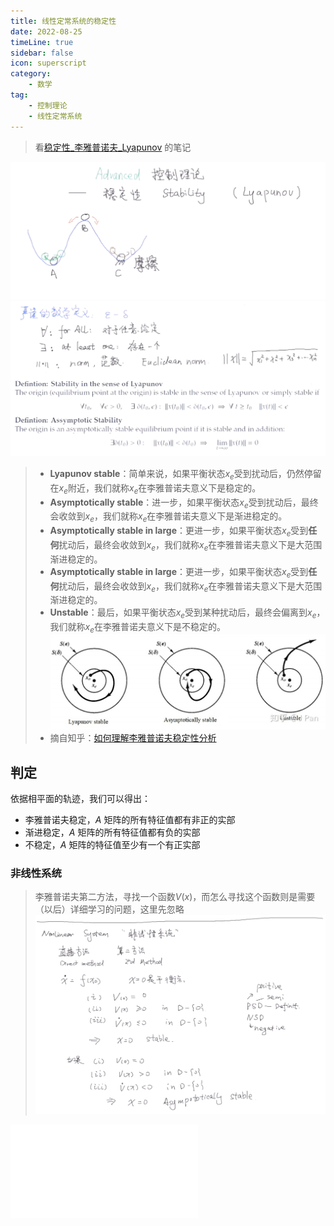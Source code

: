 ```yaml
---  
title: 线性定常系统的稳定性  
date: 2022-08-25   
timeLine: true
sidebar: false  
icon: superscript
category:  
    - 数学    
tag:   
    - 控制理论    
    - 线性定常系统  
---  
```


> 看[稳定性_李雅普诺夫_Lyapunov](https://www.bilibili.com/video/BV1vx411V7EH) 的笔记  

![](./img/stability.png)  
![](./img/definition.png)
> - **Lyapunov stable**：简单来说，如果平衡状态$x_e$受到扰动后，仍然停留在$x_e$附近，我们就称$x_e$在李雅普诺夫意义下是稳定的。  
> - **Asymptotically stable**：进一步，如果平衡状态$x_e$受到扰动后，最终会收敛到$x_e$，我们就称$x_e$在李雅普诺夫意义下是渐进稳定的。    
> - **Asymptotically stable in large**：更进一步，如果平衡状态$x_e$受到**任何**扰动后，最终会收敛到$x_e$，我们就称$x_e$在李雅普诺夫意义下是大范围渐进稳定的。    
> - **Asymptotically stable in large**：更进一步，如果平衡状态$x_e$受到**任何**扰动后，最终会收敛到$x_e$，我们就称$x_e$在李雅普诺夫意义下是大范围渐进稳定的。    
> - **Unstable**：最后，如果平衡状态$x_e$受到某种扰动后，最终会偏离到$x_e$，我们就称$x_e$在李雅普诺夫意义下是不稳定的。  
> ![](./img/lyapunov.jpg)    
> - 摘自知乎：[如何理解李雅普诺夫稳定性分析](https://zhuanlan.zhihu.com/p/58738073)

## 判定  
依据相平面的轨迹，我们可以得出：  
- 李雅普诺夫稳定，$A$ 矩阵的所有特征值都有非正的实部  
- 渐进稳定，$A$ 矩阵的所有特征值都有负的实部  
- 不稳定，$A$ 矩阵的特征值至少有一个有正实部  

### 非线性系统  
> 李雅普诺夫第二方法，寻找一个函数$V(x)$，而怎么寻找这个函数则是需要（以后）详细学习的问题，这里先忽略    
> ![](./img/nolinear.png)



<iframe src="//player.bilibili.com/player.html?aid=16530002&bvid=BV1vx411V7EH&cid=26964635&page=1" scrolling="no" border="0" frameborder="no" framespacing="0" allowfullscreen="true"> </iframe>